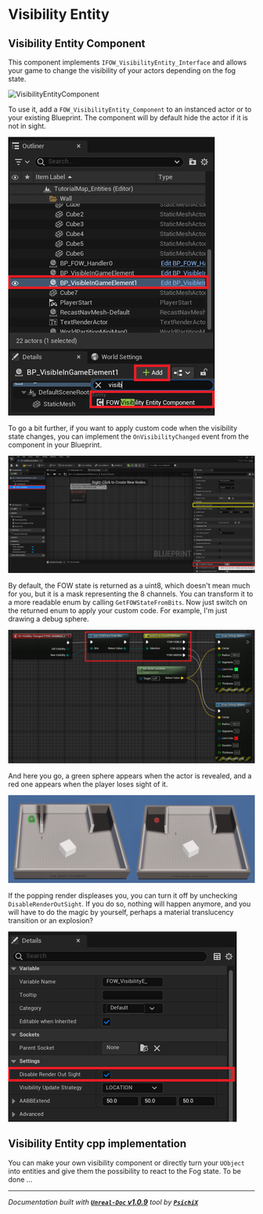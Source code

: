 # Visibility Entity

## Visibility Entity Component

This component implements `IFOW_VisibilityEntity_Interface` and allows your game to change the visibility
of your actors depending on the fog state.

![VisibilityEntityComponent](../../../Assets/Tutorial/Entities/Visibility/0_MergePictureVisibilityComponent2.png)

To use it, add a `FOW_VisibilityEntity_Component` to an instanced actor or to your existing Blueprint.
The component will by default hide the actor if it is not in sight.

![VisibilityEntityComponent](../../../assets/Tutorial/Entities/Visibility/1_AddVisibleEntityToActor.png)

To go a bit further, if you want to apply custom code when the visibility state changes, you can implement
the `OnVisibilityChanged` event from the component in your Blueprint.

![VisibilityEntityComponent](../../../assets/Tutorial/Entities/Visibility/2_CustomVisibilityUpdate.png)

By default, the FOW state is returned as a uint8, which doesn't mean much for you, but it is a mask
representing the 8 channels. You can transform it to a more readable enum by calling `GetFOWStateFromBits`.
Now just switch on the returned enum to apply your custom code. For example, I'm just drawing a debug sphere.

![VisibilityEntityComponent](../../../assets/Tutorial/Entities/Visibility/3_DrawDebugSphereOnVisibilityChanged.png)

And here you go, a green sphere appears when the actor is revealed, and a red one appears when the player
loses sight of it.

![VisibilityEntityComponent](../../../assets/Tutorial/Entities/Visibility/4_DrawDebugSphereForVisibility.png)

If the popping render displeases you, you can turn it off by unchecking `DisableRenderOutSight`. If you
do so, nothing will happen anymore, and you will have to do the magic by yourself, perhaps a material
translucency transition or an explosion?

![VisibilityEntityComponent](../../../assets/Tutorial/Entities/Visibility/5_DisablePremadeVisibilityEffect.png)

## Visibility Entity cpp implementation

You can make your own visibility component or directly turn your `UObject` into entities and give them
the possibility to react to the Fog state. To be done ...

---
_Documentation built with [**`Unreal-Doc` v1.0.9**](https://github.com/PsichiX/unreal-doc) tool by [**`PsichiX`**](https://github.com/PsichiX)_